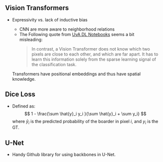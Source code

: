 
## Vision Transformers
- Expressivity vs. lack of inductive bias
	- CNN are more aware to neighborhood relations
	- The Following quote from [UvA DL Notebooks](https://uvadlc-notebooks.readthedocs.io/en/latest/tutorial_notebooks/tutorial15/Vision_Transformer.html) seems a bit misleading:
		> In contrast, a Vision Transformer does not know which two pixels are close to each other, and which are far apart. It has to learn this information solely from the sparse learning signal of the classification task.
		
	Transformers have positional embeddings and thus have spatial knowledge.

## Dice Loss

- Defined as: $$
 1 - \frac{\sum \hat{y}_i y_i }{\sum \hat{y}_i + \sum y_i}
 $$
 where $\hat{y}_i$ is the predicted probability of the boarder in pixel $i$, and $y_i$ is the GT.


## U-Net
-  Handy Github library for using backbones in U-Net.




